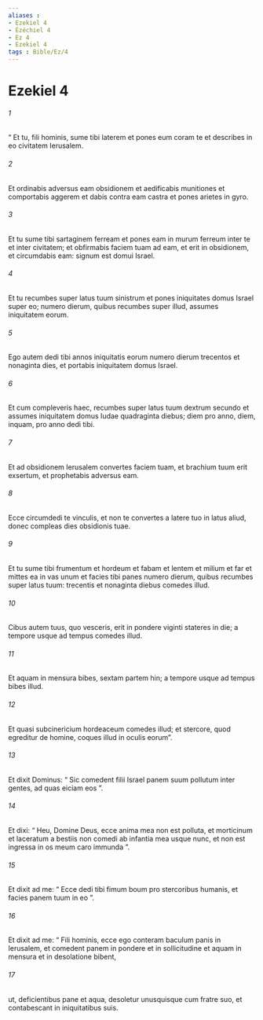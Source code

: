 ```yaml
---
aliases : 
- Ezekiel 4
- Ézéchiel 4
- Ez 4
- Ezekiel 4
tags : Bible/Ez/4
---
```


# Ezekiel 4

###### 1
“ Et tu, fili hominis, sume tibi laterem et pones eum coram te et describes in eo civitatem Ierusalem. 
###### 2
Et ordinabis adversus eam obsidionem et aedificabis munitiones et comportabis aggerem et dabis contra eam castra et pones arietes in gyro. 
###### 3
Et tu sume tibi sartaginem ferream et pones eam in murum ferreum inter te et inter civitatem; et obfirmabis faciem tuam ad eam, et erit in obsidionem, et circumdabis eam: signum est domui Israel.
###### 4
Et tu recumbes super latus tuum sinistrum et pones iniquitates domus Israel super eo; numero dierum, quibus recumbes super illud, assumes iniquitatem eorum. 
###### 5
Ego autem dedi tibi annos iniquitatis eorum numero dierum trecentos et nonaginta dies, et portabis iniquitatem domus Israel. 
###### 6
Et cum compleveris haec, recumbes super latus tuum dextrum secundo et assumes iniquitatem domus Iudae quadraginta diebus; diem pro anno, diem, inquam, pro anno dedi tibi. 
###### 7
Et ad obsidionem Ierusalem convertes faciem tuam, et brachium tuum erit exsertum, et prophetabis adversus eam. 
###### 8
Ecce circumdedi te vinculis, et non te convertes a latere tuo in latus aliud, donec compleas dies obsidionis tuae.
###### 9
Et tu sume tibi frumentum et hordeum et fabam et lentem et milium et far et mittes ea in vas unum et facies tibi panes numero dierum, quibus recumbes super latus tuum: trecentis et nonaginta diebus comedes illud. 
###### 10
Cibus autem tuus, quo vesceris, erit in pondere viginti stateres in die; a tempore usque ad tempus comedes illud. 
###### 11
Et aquam in mensura bibes, sextam partem hin; a tempore usque ad tempus bibes illud. 
###### 12
Et quasi subcinericium hordeaceum comedes illud; et stercore, quod egreditur de homine, coques illud in oculis eorum”. 
###### 13
Et dixit Dominus: “ Sic comedent filii Israel panem suum pollutum inter gentes, ad quas eiciam eos ”. 
###### 14
Et dixi: “ Heu, Domine Deus, ecce anima mea non est polluta, et morticinum et laceratum a bestiis non comedi ab infantia mea usque nunc, et non est ingressa in os meum caro immunda ”. 
###### 15
Et dixit ad me: “ Ecce dedi tibi fimum boum pro stercoribus humanis, et facies panem tuum in eo ”. 
###### 16
Et dixit ad me: “ Fili hominis, ecce ego conteram baculum panis in Ierusalem, et comedent panem in pondere et in sollicitudine et aquam in mensura et in desolatione bibent, 
###### 17
ut, deficientibus pane et aqua, desoletur unusquisque cum fratre suo, et contabescant in iniquitatibus suis.
